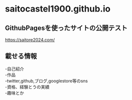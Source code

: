 # saitocastel1900.github.io
## GithubPagesを使ったサイトの公開テスト
https://saitore2024.com/

## 載せる情報
 -自己紹介  
 -作品  
 -twitter,github,ブログ,googlestore等のsns  
 -資格、経験とうの実績  
 -趣味とか  
 
